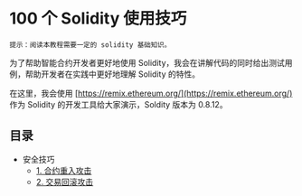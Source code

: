 # 100 个 Solidity 使用技巧

    提示：阅读本教程需要一定的 solidity 基础知识。

为了帮助智能合约开发者更好地使用 Solidity，我会在讲解代码的同时给出测试用例，帮助开发者在实践中更好地理解 Solidity 的特性。

在这里，我会使用 [https://remix.ethereum.org/](https://remix.ethereum.org/) 作为 Solidity 的开发工具给大家演示，Soldity 版本为 0.8.12。

## 目录

- 安全技巧
    - [1. 合约重入攻击](./1_Reentrancy_Attack)
    - [2. 交易回滚攻击](./2_Transaction_Rollback_Attack.md)
    <!-- - [2. 整数溢出攻击](./2_Overflow.md) -->
    <!-- - [3. 判断合约地址](./3_Contract_Address.md) -->
    <!-- - [4. require 条件判断](./4_Condition_Check.md) -->
    <!-- - [5. 合约返回数据检查](./5_Return_Check.md) -->
    <!-- - [6. 变量精度溢出](./6_Precision_Overflow.md) -->
    <!-- - [7. 使用 tx.origin 判断合约调用者](./7_Caller_Check.md) -->
    <!-- - [8. ether 转账](./8_Ether_Transfer.md) -->
    <!-- - [9. 随机数生成]() -->
    <!-- - [10. 时间判断]() -->
